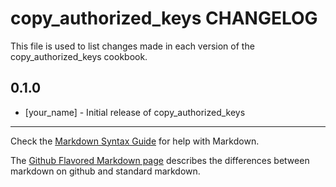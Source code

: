 copy_authorized_keys CHANGELOG
==============================

This file is used to list changes made in each version of the copy_authorized_keys cookbook.

0.1.0
-----
- [your_name] - Initial release of copy_authorized_keys

- - -
Check the [Markdown Syntax Guide](http://daringfireball.net/projects/markdown/syntax) for help with Markdown.

The [Github Flavored Markdown page](http://github.github.com/github-flavored-markdown/) describes the differences between markdown on github and standard markdown.

